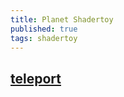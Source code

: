 ```yaml
---
title: Planet Shadertoy
published: true
tags: shadertoy
---
```

## [teleport](https://www.shadertoy.com/view/4tjGRh)
